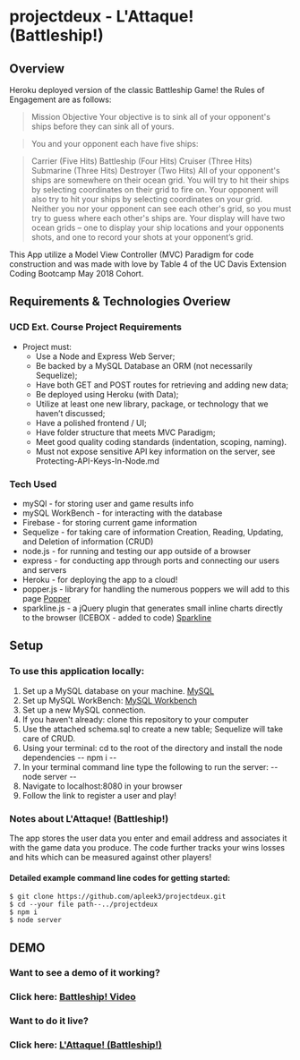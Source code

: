 # projectdeux - L'Attaque! (Battleship!)
## Overview
Heroku deployed version of the classic Battleship Game! the Rules of Engagement are as follows: 

> Mission Objective
> Your objective is to sink all of your opponent's ships before they can sink all of yours.

> You and your opponent each have five ships:

> Carrier (Five Hits)
> Battleship (Four Hits)
> Cruiser (Three Hits)
> Submarine (Three Hits)
> Destroyer (Two Hits)
> All of your opponent's ships are somewhere on their ocean grid. You will try to hit their ships by selecting coordinates on their grid to fire on. Your opponent will also try to hit your ships by selecting coordinates on your grid. Neither you nor your opponent can see each other's grid, so you must try to guess where each other's ships are. Your display will have two ocean grids – one to display your ship locations and your opponents shots, and one to record your shots at your opponent’s grid.

This App utilize a Model View Controller (MVC) Paradigm for code construction and was made with love by Table 4 of the UC Davis Extension Coding Bootcamp May 2018 Cohort. 

## Requirements & Technologies Overiew
### UCD Ext. Course Project Requirements
* Project must:
  * Use a Node and Express Web Server;
  * Be backed by a MySQL Database an ORM (not necessarily Sequelize);
  * Have both GET and POST routes for retrieving and adding new data;
  * Be deployed using Heroku (with Data);
  * Utilize at least one new library, package, or technology that we haven’t discussed;
  * Have a polished frontend / UI;
  * Have folder structure that meets MVC Paradigm;
  * Meet good quality coding standards (indentation, scoping, naming).
  * Must not expose sensitive API key information on the server, see Protecting-API-Keys-In-Node.md

### Tech Used
* mySQl - for storing user and game results info
* mySQL WorkBench - for interacting with the database
* Firebase - for storing current game information
* Sequelize - for taking care of information Creation, Reading, Updating, and Deletion of information (CRUD)
* node.js - for running and testing our app outside of a browser
* express - for conducting app through ports and connecting our users and servers
* Heroku - for deploying the app to a cloud!
* popper.js - library for handling the numerous poppers we will add to this page [Popper](https://popper.js.org/)
* sparkline.js - a jQuery plugin that generates small inline charts directly to the browser (ICEBOX - added to code) [Sparkline](https://omnipotent.net/jquery.sparkline/#s-about)

## Setup

### To use this application locally:
1. Set up a MySQL database on your machine.  [MySQL](https://dev.mysql.com/downloads/mysql/) 
1. Set up MySQL WorkBench: [MySQL Workbench](https://www.mysql.com/products/workbench/)
1. Set up a new MySQL connection.
1. If you haven't already: clone this repository to your computer
1. Use the attached schema.sql to create a new table; Sequelize will take care of CRUD.
1. Using your terminal: cd to the root of the directory and install the node dependencies -- npm i --
1. In your terminal command line type the following to run the server: -- node server -- 
1. Navigate to localhost:8080 in your browser
1. Follow the link to register a user and play!


### Notes about L'Attaque! (Battleship!)
The app stores the user data you enter and email address and associates it with the game data you produce. The code further tracks your wins losses and hits which can be measured against other players!


#### Detailed example command line codes for getting started: 

    $ git clone https://github.com/apleek3/projectdeux.git
    $ cd --your file path--../projectdeux
    $ npm i
    $ node server



## DEMO
### Want to see a demo of it working? 
### Click here: [Battleship! Video](https://youtu.be/OoJCUN-0H34)

### Want to do it live?
### Click here: [L'Attaque! (Battleship!)](https://lattaque-battleship.herokuapp.com/)



